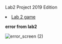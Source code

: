 Lab2 Project 2019 Edition 

<li><a href="Labs/unitylab2/Web/lab2/index.html">Lab 2 game</a></li>

**error from lab2**

![error_screen (2)](https://user-images.githubusercontent.com/58943138/103498937-fa75d380-4e78-11eb-8550-49f164f0f42d.png)

